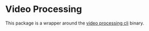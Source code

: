 # Video Processing

This package is a wrapper around the [video processing cli](https://github.com/OneOffTech/video-processing-cli) binary.


